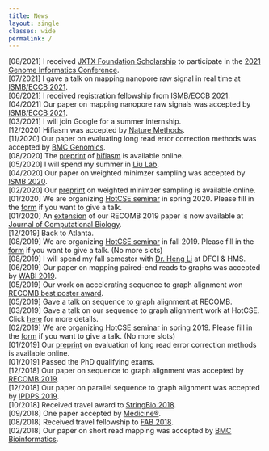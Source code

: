 ```yaml
---
title: News
layout: single
classes: wide
permalink: /
---
```

   [08/2021] I received [JXTX Foundation Scholarship](https://jxtxfoundation.org/scholarships/2021-genome-informatics/) to participate in the [2021 Genome Informatics Conference](https://meetings.cshl.edu/abstracts.aspx?meet=info&year=21).  
   [07/2021] I gave a talk on mapping nanopore raw signal in real time at [ISMB/ECCB 2021](https://www.iscb.org/ismbeccb2021).  
   [06/2021] I received registration fellowship from [ISMB/ECCB 2021](https://www.iscb.org/ismbeccb2021).  
   [04/2021] Our paper on mapping nanopore raw signals was accepted by [ISMB/ECCB 2021](https://www.iscb.org/ismbeccb2021).  
   [03/2021] I will join Google for a summer internship.  
   [12/2020] Hifiasm was accepted by [Nature Methods](https://www.nature.com/nmeth/).  
   [11/2020] Our paper on evaluating long read error correction methods was accepted by [BMC Genomics](https://bmcgenomics.biomedcentral.com).  
   [08/2020] The [preprint](https://arxiv.org/abs/2008.01237) of [hifiasm](https://github.com/chhylp123/hifiasm) is available online.  
   [05/2020] I will spend my summer in [Liu Lab](https://liulab-dfci.github.io).  
   [04/2020] Our paper on weighted minimzer sampling was accepted by [ISMB 2020](https://www.iscb.org/ismb2020).  
   [02/2020] Our [preprint](https://www.biorxiv.org/content/10.1101/2020.02.11.943241v1.abstract) on weighted minimzer sampling is available online.  
   [01/2020] We are organizing [HotCSE seminar](http://hotcse.gatech.edu) in spring 2020. Please fill in the [form](https://forms.gle/J8QM9ZdTtyAdDHEB6) if you want to give a talk.  
   [01/2020] An [extension](https://www.liebertpub.com/doi/abs/10.1089/cmb.2019.0066?journalCode=cmb) of our RECOMB 2019 paper is now available at [Journal of Computational Biology](https://home.liebertpub.com/publications/journal-of-computational-biology/31/overview).  
   [12/2019] Back to Atlanta.  
   [08/2019] We are organizing [HotCSE seminar](http://hotcse.gatech.edu) in fall 2019. Please fill in the [form](https://docs.google.com/forms/d/e/1FAIpQLSdkLYzgDDTnHCSaItFHIVB-2nxBR59gVc2kYptEUbYfnIR3gw/viewform) if you want to give a talk. (No more slots)  
   [08/2019] I will spend my fall semester with [Dr. Heng Li](http://www.liheng.org) at DFCI & HMS.  
   [06/2019] Our paper on mapping paired-end reads to graphs was accepted by [WABI 2019](https://acm-bcb.org/WABI/2019/).  
   [05/2019] Our work on accelerating sequence to graph alignment won [RECOMB best poster award](https://recomb2019.org/awards/).  
   [05/2019] Gave a talk on sequence to graph alignment at RECOMB.  
   [03/2019] Gave a talk on our sequence to graph alignment work at HotCSE. Click [here](http://hotcse.gatech.edu/2019/Haowen-Zhang/index.html) for more details.  
   [02/2019] We are organizing [HotCSE seminar](http://hotcse.gatech.edu) in spring 2019. Please fill in the [form](https://docs.google.com/forms/d/e/1FAIpQLSdU03nrFE33WQMC0cUzTlYO4mpiRZ2GLcIZw7dVFcUkr_FkYg/closedform) if you want to give a talk. (No more slots)  
   [01/2019] Our [preprint](https://www.biorxiv.org/content/10.1101/519330v2) on evaluation of long read error correction methods is available online.  
   [01/2019] Passed the PhD qualifying exams.  
   [12/2018] Our paper on sequence to graph alignment was accepted by [RECOMB 2019](https://recomb2019.org).  
   [12/2018] Our paper on parallel sequence to graph alignment was accepted by [IPDPS 2019](http://www.ipdps.org).  
   [10/2018] Received travel award to [StringBio 2018](http://www.cs.ucf.edu/stringbio2018/).  
   [09/2018] One paper accepted by [Medicine&reg;](https://journals.lww.com/md-journal/pages/default.aspx).  
   [08/2018] Received travel fellowship to [FAB 2018](http://fab2018.cbd.cmu.edu).  
   [02/2018] Our paper on short read mapping was accepted by [BMC Bioinformatics](https://bmcbioinformatics.biomedcentral.com).  

